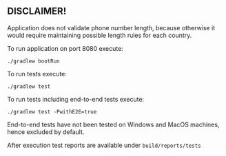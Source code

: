 ## DISCLAIMER!
 
Application does not validate phone number length, because otherwise it would require maintaining possible length rules for each country.

To run application on port 8080 execute:
```
./gradlew bootRun
``` 

To run tests execute:
```
./gradlew test
```
To run tests including end-to-end tests execute:
```
./gradlew test -PwithE2E=true
```  
End-to-end tests have not been tested on Windows and MacOS machines, hence excluded by default.

After execution test reports are available under `build/reports/tests` 
